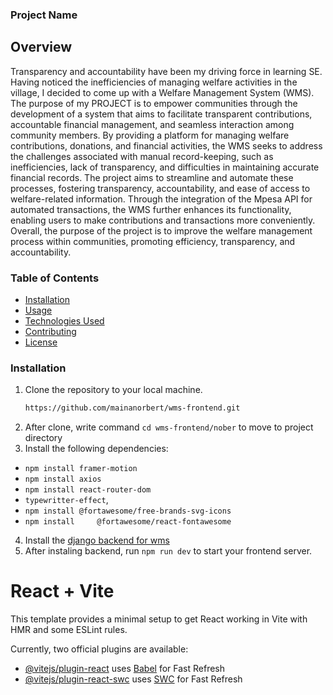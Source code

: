 ### Project Name

## Overview

Transparency and accountability have been my driving force in learning SE. Having noticed the inefficiencies of managing welfare activities in the village, I decided to come up with a Welfare Management System (WMS). The purpose of my PROJECT is to empower communities through the development of a system that aims to facilitate transparent contributions, accountable financial management, and seamless interaction among community members. By providing a platform for managing welfare contributions, donations, and financial activities, the WMS seeks to address the challenges associated with manual record-keeping, such as inefficiencies, lack of transparency, and difficulties in maintaining accurate financial records. The project aims to streamline and automate these processes, fostering transparency, accountability, and ease of access to welfare-related information. Through the integration of the Mpesa API for automated transactions, the WMS further enhances its functionality, enabling users to make contributions and transactions more conveniently. Overall, the purpose of the project is to improve the welfare management process within communities, promoting efficiency, transparency, and accountability.
### Table of Contents

- [Installation](#installation)
- [Usage](#usage)
- [Technologies Used](#technologies-used)
- [Contributing](#contributing)
- [License](#license)

### Installation

1. Clone the repository to your local machine.
   ```sh
   https://github.com/mainanorbert/wms-frontend.git
 2. After clone, write command `cd wms-frontend/nober` to move to project directory
 3. Install the following dependencies:
 - `npm install framer-motion`
 - `npm install axios`
 - `npm install react-router-dom`
 - `typewritter-effect`,
 - `npm install @fortawesome/free-brands-svg-icons`
 - `npm install 	@fortawesome/react-fontawesome`
 4. Install the [django backend for wms](https://github.com/mainanorbert/Welfare_Management_System/tree/main)
 5. After instaling backend, run `npm run dev` to start your frontend server.
# React + Vite

This template provides a minimal setup to get React working in Vite with HMR and some ESLint rules.

Currently, two official plugins are available:

- [@vitejs/plugin-react](https://github.com/vitejs/vite-plugin-react/blob/main/packages/plugin-react/README.md) uses [Babel](https://babeljs.io/) for Fast Refresh
- [@vitejs/plugin-react-swc](https://github.com/vitejs/vite-plugin-react-swc) uses [SWC](https://swc.rs/) for Fast Refresh
